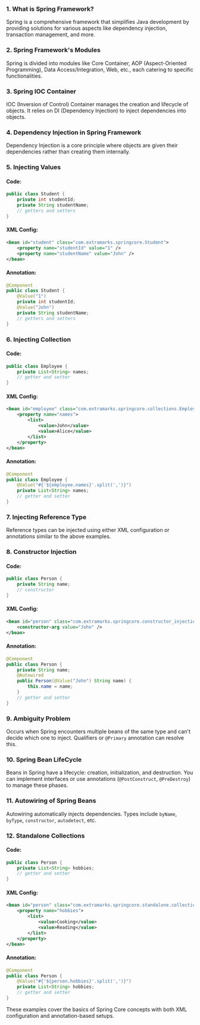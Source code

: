 ### 1. What is Spring Framework?
Spring is a comprehensive framework that simplifies Java development by providing solutions for various aspects like dependency injection, transaction management, and more.

### 2. Spring Framework's Modules
Spring is divided into modules like Core Container, AOP (Aspect-Oriented Programming), Data Access/Integration, Web, etc., each catering to specific functionalities.

### 3. Spring IOC Container
IOC (Inversion of Control) Container manages the creation and lifecycle of objects. It relies on DI (Dependency Injection) to inject dependencies into objects.

### 4. Dependency Injection in Spring Framework
Dependency Injection is a core principle where objects are given their dependencies rather than creating them internally.

### 5. Injecting Values
#### Code:
```java
public class Student {
    private int studentId;
    private String studentName;
    // getters and setters
}
```
#### XML Config:
```xml
<bean id="student" class="com.extramarks.springcore.Student">
    <property name="studentId" value="1" />
    <property name="studentName" value="John" />
</bean>
```
#### Annotation:
```java
@Component
public class Student {
    @Value("1")
    private int studentId;
    @Value("John")
    private String studentName;
    // getters and setters
}
```

### 6. Injecting Collection
#### Code:
```java
public class Employee {
    private List<String> names;
    // getter and setter
}
```
#### XML Config:
```xml
<bean id="employee" class="com.extramarks.springcore.collections.Employee">
    <property name="names">
        <list>
            <value>John</value>
            <value>Alice</value>
        </list>
    </property>
</bean>
```
#### Annotation:
```java
@Component
public class Employee {
    @Value("#{'${employee.names}'.split(',')}")
    private List<String> names;
    // getter and setter
}
```

### 7. Injecting Reference Type
Reference types can be injected using either XML configuration or annotations similar to the above examples.

### 8. Constructor Injection
#### Code:
```java
public class Person {
    private String name;
    // constructor
}
```
#### XML Config:
```xml
<bean id="person" class="com.extramarks.springcore.constructor_injection.Person">
    <constructor-arg value="John" />
</bean>
```
#### Annotation:
```java
@Component
public class Person {
    private String name;
    @Autowired
    public Person(@Value("John") String name) {
        this.name = name;
    }
    // getter and setter
}
```

### 9. Ambiguity Problem
Occurs when Spring encounters multiple beans of the same type and can't decide which one to inject. Qualifiers or `@Primary` annotation can resolve this.

### 10. Spring Bean LifeCycle
Beans in Spring have a lifecycle: creation, initialization, and destruction. You can implement interfaces or use annotations (`@PostConstruct`, `@PreDestroy`) to manage these phases.

### 11. Autowiring of Spring Beans
Autowiring automatically injects dependencies. Types include `byName`, `byType`, `constructor`, `autodetect`, etc.

### 12. Standalone Collections
#### Code:
```java
public class Person {
    private List<String> hobbies;
    // getter and setter
}
```
#### XML Config:
```xml
<bean id="person" class="com.extramarks.springcore.standalone.collections.Person">
    <property name="hobbies">
        <list>
            <value>Cooking</value>
            <value>Reading</value>
        </list>
    </property>
</bean>
```
#### Annotation:
```java
@Component
public class Person {
    @Value("#{'${person.hobbies}'.split(',')}")
    private List<String> hobbies;
    // getter and setter
}
```

These examples cover the basics of Spring Core concepts with both XML configuration and annotation-based setups.
